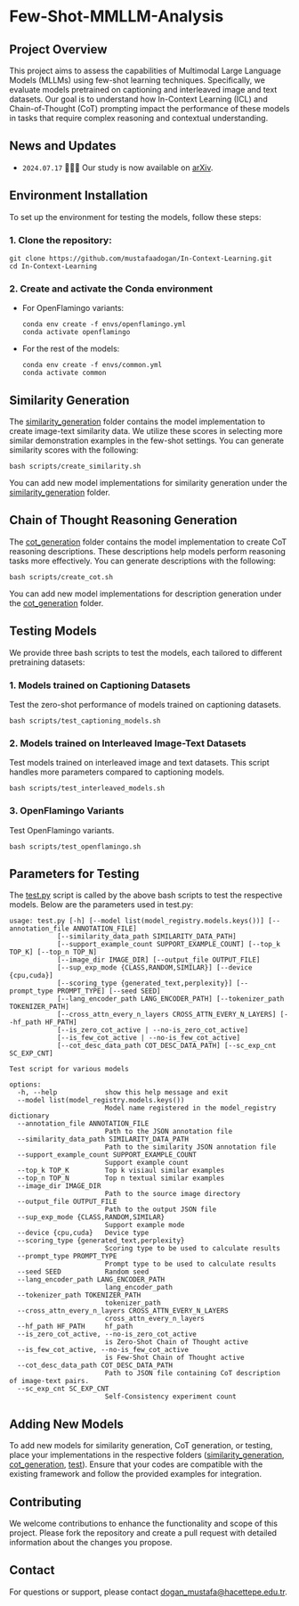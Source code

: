 ﻿# Few-Shot-MMLLM-Analysis
## Project Overview
This project aims to assess the capabilities of Multimodal Large Language Models (MLLMs) using few-shot learning techniques. Specifically, we evaluate models pretrained on captioning and interleaved image and text datasets. Our goal is to understand how In-Context Learning (ICL) and Chain-of-Thought (CoT) prompting impact the performance of these models in tasks that require complex reasoning and contextual understanding.

## News and Updates
- `2024.07.17` 🎉🎉🎉 Our study is now available on [arXiv](https://arxiv.org/pdf/2407.12498).

## Environment Installation
To set up the environment for testing the models, follow these steps:

### 1. Clone the repository:
```
git clone https://github.com/mustafaadogan/In-Context-Learning.git
cd In-Context-Learning
```

### 2. Create and activate the Conda environment
- For OpenFlamingo variants:
  ```
  conda env create -f envs/openflamingo.yml
  conda activate openflamingo
  ```
- For the rest of the models:
  ```
  conda env create -f envs/common.yml
  conda activate common
  ```
## Similarity Generation
The [similarity_generation](similarity_generation) folder contains the model implementation to create image-text similarity data. We utilize these scores in selecting more similar demonstration examples in the few-shot settings. You can generate similarity scores with the following:
```
bash scripts/create_similarity.sh
```
You can add new model implementations for similarity generation under the [similarity_generation](similarity_generation) folder.

## Chain of Thought Reasoning Generation
The [cot_generation](cot_generation) folder contains the model implementation to create CoT reasoning descriptions. These descriptions help models perform reasoning tasks more effectively. You can generate descriptions with the following:
```
bash scripts/create_cot.sh
```
You can add new model implementations for description generation under the [cot_generation](cot_generation) folder.

## Testing Models
We provide three bash scripts to test the models, each tailored to different pretraining datasets:

### 1. Models trained on Captioning Datasets
Test the zero-shot performance of models trained on captioning datasets.
```
bash scripts/test_captioning_models.sh
```

### 2.  Models trained on Interleaved Image-Text Datasets
Test models trained on interleaved image and text datasets. This script handles more parameters compared to captioning models.
```
bash scripts/test_interleaved_models.sh
```

### 3.  OpenFlamingo Variants
Test OpenFlamingo variants.
```
bash scripts/test_openflamingo.sh
```

## Parameters for Testing
The [test.py](test.py) script is called by the above bash scripts to test the respective models. Below are the parameters used in test.py:

```
usage: test.py [-h] [--model list(model_registry.models.keys())] [--annotation_file ANNOTATION_FILE]
            [--similarity_data_path SIMILARITY_DATA_PATH]
            [--support_example_count SUPPORT_EXAMPLE_COUNT] [--top_k TOP_K] [--top_n TOP_N]
            [--image_dir IMAGE_DIR] [--output_file OUTPUT_FILE]
            [--sup_exp_mode {CLASS,RANDOM,SIMILAR}] [--device {cpu,cuda}]
            [--scoring_type {generated_text,perplexity}] [--prompt_type PROMPT_TYPE] [--seed SEED]
            [--lang_encoder_path LANG_ENCODER_PATH] [--tokenizer_path TOKENIZER_PATH]
            [--cross_attn_every_n_layers CROSS_ATTN_EVERY_N_LAYERS] [--hf_path HF_PATH]
            [--is_zero_cot_active | --no-is_zero_cot_active]
            [--is_few_cot_active | --no-is_few_cot_active]
            [--cot_desc_data_path COT_DESC_DATA_PATH] [--sc_exp_cnt SC_EXP_CNT]

Test script for various models

options:
  -h, --help            show this help message and exit
  --model list(model_registry.models.keys())
                        Model name registered in the model_registry dictionary
  --annotation_file ANNOTATION_FILE
                        Path to the JSON annotation file
  --similarity_data_path SIMILARITY_DATA_PATH
                        Path to the similarity JSON annotation file
  --support_example_count SUPPORT_EXAMPLE_COUNT
                        Support example count
  --top_k TOP_K         Top k visiaul similar examples
  --top_n TOP_N         Top n textual similar examples
  --image_dir IMAGE_DIR
                        Path to the source image directory
  --output_file OUTPUT_FILE
                        Path to the output JSON file
  --sup_exp_mode {CLASS,RANDOM,SIMILAR}
                        Support example mode
  --device {cpu,cuda}   Device type
  --scoring_type {generated_text,perplexity}
                        Scoring type to be used to calculate results
  --prompt_type PROMPT_TYPE
                        Prompt type to be used to calculate results
  --seed SEED           Random seed
  --lang_encoder_path LANG_ENCODER_PATH
                        lang_encoder_path
  --tokenizer_path TOKENIZER_PATH
                        tokenizer_path
  --cross_attn_every_n_layers CROSS_ATTN_EVERY_N_LAYERS
                        cross_attn_every_n_layers
  --hf_path HF_PATH     hf_path
  --is_zero_cot_active, --no-is_zero_cot_active
                        is Zero-Shot Chain of Thought active
  --is_few_cot_active, --no-is_few_cot_active
                        is Few-Shot Chain of Thought active
  --cot_desc_data_path COT_DESC_DATA_PATH
                        Path to JSON file containing CoT description of image-text pairs.
  --sc_exp_cnt SC_EXP_CNT
                        Self-Consistency experiment count
```
## Adding New Models
To add new models for similarity generation, CoT generation, or testing, place your implementations in the respective folders ([similarity_generation](similarity_generation), [cot_generation](cot_generation), [test](test)). Ensure that your codes are compatible with the existing framework and follow the provided examples for integration.

## Contributing
We welcome contributions to enhance the functionality and scope of this project. Please fork the repository and create a pull request with detailed information about the changes you propose.

## Contact
For questions or support, please contact [dogan_mustafa\@hacettepe.edu.tr](mailto:dogan_mustafa@hacettepe.edu.tr).
